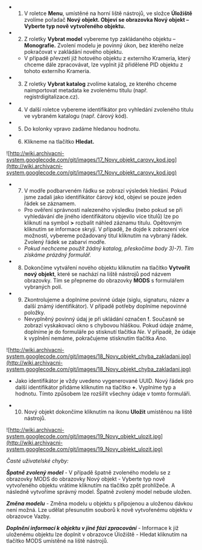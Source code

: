   * 1)	V roletce **Menu**, umístěné na horní liště nástrojů, ve složce **Úložiště** zvolíme pořadač **Nový objekt. Objeví se obrazovka Nový objekt – Vyberte typ nově vytvořeného objektu.**
  * 2)	Z roletky **Vybrat model** vybereme typ zakládaného objektu – **Monografie.** Zvolení modelu je povinný úkon, bez kterého nelze pokračovat v zakládání nového objektu.
    * V případě převzetí již hotového objektu z externího Krameria, který chceme dále zpracovávat, lze vyplnit již přidělené PID objektu z tohoto externího Krameria.
  * 3)	Z roletky **Vybrat katalog** zvolíme katalog, ze kterého chceme naimportovat metadata ke zvolenému titulu (např. registrdigitalizace.cz).
  * 4)	V další roletce vybereme identifikátor pro vyhledání zvoleného titulu ve vybraném katalogu (např. čárový kód).
  * 5)	Do kolonky vpravo zadáme hledanou hodnotu.
  * 6)	Klikneme na tlačítko **Hledat.**


![http://wiki.archivacni-system.googlecode.com/git/images/17_Novy_objekt_carovy_kod.jpg](http://wiki.archivacni-system.googlecode.com/git/images/17_Novy_objekt_carovy_kod.jpg)

  * 7)	V modře podbarveném řádku se zobrazí výsledek hledání. Pokud jsme zadali jako identifikátor čárový kód, objeví se pouze jeden řádek se záznamem.
    * Pro ověření správnosti nalezeného výsledku (nebo pokud se při vyhledávání dle jiného identifikátoru objevilo více titulů) lze po kliknutí na symbol **>** rozbalit náhled záznamu titulu. Opětovným kliknutím se informace skryjí. V případě, že dojde k zobrazení více možností, vybereme požadovaný titul kliknutím na vybraný řádek. Zvolený řádek se zabarví modře.
    * _Pokud nechceme použít žádný katalog, přeskočíme body 3)-7). Tím získáme prázdný formulář._
  * 8)	Dokončíme vytváření nového objektu kliknutím na tlačítko **Vytvořit nový objekt**, které se nachází na liště nástrojů pod názvem obrazovky. Tím se přepneme do obrazovky **MODS** s formulářem vybraných polí.
  * 9)	Zkontrolujeme a doplníme povinné údaje (siglu, signaturu, název a další známý identifikátor). V případě potřeby doplníme nepovinné položky.
    * Nevyplněný povinný údaj je při ukládání označen **!**. Současně se zobrazí vyskakovací okno s chybovou hláškou. Pokud údaje známe, doplníme je do formuláře po stisknutí tlačítka _Ne_. V případě, že údaje k vyplnění nemáme, pokračujeme stisknutím tlačítka _Ano._

![http://wiki.archivacni-system.googlecode.com/git/images/18_Novy_objekt_chyba_zakladani.jpg](http://wiki.archivacni-system.googlecode.com/git/images/18_Novy_objekt_chyba_zakladani.jpg)

  * Jako identifikátor je vždy uvedeno vygenerované UUID. Nový řádek pro další identifikátor přidáme kliknutím na tlačítko **+**. Vyplníme typ a hodnotu. Tímto způsobem lze rozšířit všechny údaje v tomto formuláři.

  * 10)	Nový objekt dokončíme kliknutím na ikonu **Uložit** umístěnou na liště nástrojů.

![http://wiki.archivacni-system.googlecode.com/git/images/19_Novy_objekt_ulozit.jpg](http://wiki.archivacni-system.googlecode.com/git/images/19_Novy_objekt_ulozit.jpg)

_Časté uživatelské chyby:_

**_Špatně zvolený model_** - V případě špatně zvoleného modelu se z obrazovky MODS do obrazovky Nový objekt - Vyberte typ nově vytvořeného objektu vrátíme kliknutím na tlačítko zpět prohlížeče. A následně vytvoříme správný model. Špatně zvolený model nebude uložen.

**_Změna modelu_** - Změna modelu u objektu s připojenou a uloženou dávkou není možná. Lze udělat přesunutím souborů k nově vytvořenému objektu v obrazovce Vazby.

**_Doplnění informací k objektu v jiné fázi zpracování_** - Informace k již uloženému objektu lze doplnit v obrazovce Úložiště - Hledat kliknutím na tlačítko MODS umístěné na liště nástrojů.